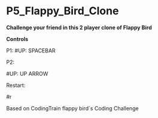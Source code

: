 # P5_Flappy_Bird_Clone

**Challenge your friend in this 2 player clone of Flappy Bird**

**Controls**

P1:
#UP: SPACEBAR

P2:

#UP: UP ARROW

Restart:

#r

Based on CodingTrain flappy bird´s Coding Challenge
